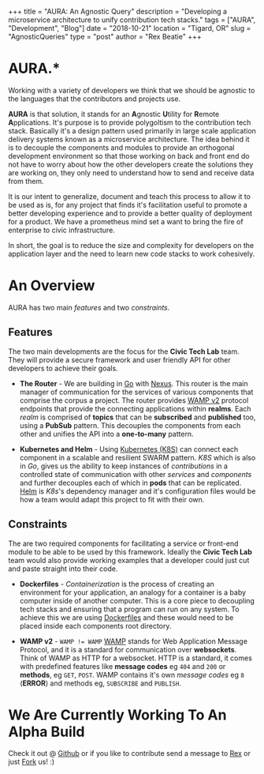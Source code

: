 +++
title = "AURA: An Agnostic Query"
description = "Developing a microservice architecture to unify contribution tech stacks."
tags = ["AURA", "Development", "Blog"]
date = "2018-10-21"
location = "Tigard, OR"
slug = "AgnosticQueries"
type = "post"
author = "Rex Beatie"
+++

# AURA.*

Working with a variety of developers we think that we should be agnostic to the languages that the contributors and projects use. 

**AURA** is that solution, it stands for an **A**gnostic **U**tility for **R**emote **A**pplications. It's purpose is to provide polygoltism to the contribution tech stack. 
Basically it's a design pattern used primarily in large scale application delivery systems known as a microservice architecture. 
The idea behind it is to decouple the components and modules to provide an orthogonal development environment so that those working on back and front end 
do not have to worry about how the other developers create the solutions they are working on, they only need to understand how to send and receive data from them. 

It is our intent to generalize, document and teach this process to allow it to be used as is, for any project that finds it's facilitation useful to promote
a better developing experience and to provide a better quality of deployment for a product. We have a prometheus mind set a want to bring the fire of enterprise to civic infrastructure.

In short, the goal is to reduce the size and complexity for developers on the application layer and the need to learn new code stacks to work cohesively. 

# An Overview

AURA has two main *features* and two *constraints*. 

## Features

The two main developments are the focus for the **Civic Tech Lab** team. They will provide a secure framework and user friendly API for other developers to achieve their goals.

- **The Router** - We are building in [Go](https://golang.io) with [Nexus](https://github.com/gammazero/nexus). 
    This router is the main manager of communication for the services of various components that comprise the corpus a project. 
    The router provides [WAMP v2](https://wamp-proto.org) protocol endpoints that provide the connecting applications within **realms**. 
    Each *realm* is comprised of **topics** that can be **subscribed** and **published** too, using a **PubSub** pattern. 
    This decouples the components from each other and unifies the API into a **one-to-many** pattern.

- **Kubernetes and Helm** - Using [Kubernetes (K8S)](https://kubernetes.io) can connect each component in a scalable and resilient SWARM pattern. *K8S* which is also in *Go*, 
    gives us the ability to keep instances of *contributions* in a controlled state of communication with other *services* and *components* and further decouples each of which in **pods** that can be replicated. 
    [Helm](https://helm.sh) is *K8s*'s dependency manager and it's configuration files would be how a team would adapt this project to fit with their own.  


## Constraints

The are two required components for facilitating a service or front-end module to be able to be used by this framework. 
Ideally the **Civic Tech Lab** team would also provide working examples that a developer could just cut and paste straight into their code.

- **Dockerfiles** - *Containerization* is the process of creating an environment for your application, an analogy for a container
   is a baby computer inside of another computer. This is a core piece to decoupling tech stacks and ensuring that a program can run on any system. 
   To achieve this we are using [Dockerfiles](https://www.docker.com/get-started) and these would need to be placed inside each components root directory.
   
- **WAMP v2** - `WAMP != WAMP` [WAMP](https://wamp-proto.org) stands for Web Application Message Protocol, and it is a standard for communication over **websockets**.
    Think of WAMP as HTTP for a websocket. HTTP is a standard, it comes with predefined features like **message codes** eg `404` and `200` or **methods**, eg `GET`, `POST`. 
    WAMP contains it's own *message codes* eg `8` (**ERROR**) and methods eg, `SUBSCRIBE` and `PUBLISH`. 

  
# We Are Currently Working To An Alpha Build

Check it out @ [Github](https://github.com/CodeForPortland/CivicTechLab-AURA) or if you like to contribute send a message to [Rex](mailto:rex@codeforpdx.org) or just 
<a class="github-button" href="https://github.com/CodeForPortland/Civic-Tech-Lab-AURA/fork" data-icon="octicon-repo-forked" aria-label="Fork CodeForPortland/Civic-Tech-Lab-AURA on GitHub">Fork</a> us! :)
<!-- Place this tag in your head or just before your close body tag. -->
<script async defer src="https://buttons.github.io/buttons.js"></script>
 
